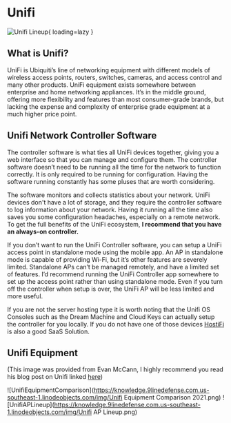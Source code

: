 # Unifi 

![Unifi Lineup](https://knowledge.9linedefense.com.us-southeast-1.linodeobjects.com/img/unifilineup.png){ loading=lazy }



## What is Unifi?

UniFi is Ubiquiti’s line of networking equipment with different models of wireless access points, routers, switches, cameras, and access control and many other products. UniFi equipment exists somewhere between enterprise and home networking appliances. It’s in the middle ground, offering more flexibility and features than most consumer-grade brands, but lacking the expense and complexity of enterprise grade equipment at a much higher price point. 

## Unifi Network Controller Software

The controller software is what ties all UniFi devices together, giving you a web interface so that you can manage and configure them. The controller software doesn’t need to be running all the time for the network to function correctly. It is only required to be running for configuration. Having the software running constantly has some pluses that are worth considering.

The software monitors and collects statistics about your network. UniFi devices don't have a lot of storage, and they require the controller software to log information about your network. Having it running all the time also saves you some configuration headaches, especially on a remote network. To get the full benefits of the UniFi ecosystem, **I recommend that you have an always-on controller.**

If you don’t want to run the UniFi Controller software, you can setup a UniFi access point in standalone mode using the mobile app. An AP in standalone mode is capable of providing Wi-Fi, but it’s other features are severely limited. Standalone APs can’t be managed remotely, and have a limited set of features.  I’d recommend running the UniFi Controller app somewhere to set up the access point rather than using standalone mode. Even if you turn off the controller when setup is over, the UniFi AP will be less limited and more useful. 

If you are not the server hosting type it is worth noting that the Unifi OS Consoles such as the Dream Machine and Cloud Keys can actually setup the controller for you locally. If you do not have one of those devices [HostiFi](https://www.hostifi.com/) is also a good SaaS Solution. 

## Unifi Equipment

(This image was provided from Evan McCann, I highly recommend you read his blog post on Unifi linked [here](https://evanmccann.net/blog/unifi-ecosystem-overview))

![UnifiEquipmentComparison](https://knowledge.9linedefense.com.us-southeast-1.linodeobjects.com/img/Unifi Equipment Comparison 2021.png)
![UnifiAPLineup](https://knowledge.9linedefense.com.us-southeast-1.linodeobjects.com/img/Unifi AP Lineup.png)